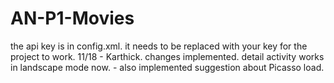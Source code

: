 # AN-P1-Movies
the api key is in config.xml. it needs to be replaced with your key for the project to work. 
11/18 - Karthick. changes implemented. detail activity works in landscape mode now. 
                - also implemented suggestion about Picasso load.
